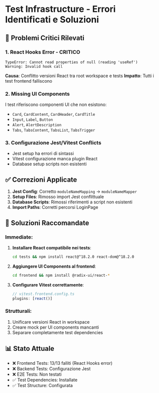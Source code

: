 # Test Infrastructure - Errori Identificati e Soluzioni

## 🔴 Problemi Critici Rilevati

### 1. **React Hooks Error - CRITICO**
```
TypeError: Cannot read properties of null (reading 'useRef')
Warning: Invalid hook call
```

**Causa**: Conflitto versioni React tra root workspace e tests
**Impatto**: Tutti i test frontend falliscono

### 2. **Missing UI Components**
I test riferiscono componenti UI che non esistono:
- `Card`, `CardContent`, `CardHeader`, `CardTitle`
- `Input`, `Label`, `Button` 
- `Alert`, `AlertDescription`
- `Tabs`, `TabsContent`, `TabsList`, `TabsTrigger`

### 3. **Configurazione Jest/Vitest Conflicts**
- Jest setup ha errori di sintassi
- Vitest configurazione manca plugin React
- Database setup scripts non esistenti

## ✅ Correzioni Applicate

1. **Jest Config**: Corretto `moduleNameMapping` → `moduleNameMapper`
2. **Setup Files**: Rimosso import Jest conflittuale
3. **Database Scripts**: Rimossi riferimenti a script non esistenti
4. **Import Paths**: Corretti percorsi LoginPage

## 🚀 Soluzioni Raccomandate

### Immediate:
1. **Installare React compatibile nei tests**:
   ```bash
   cd tests && npm install react@^18.2.0 react-dom@^18.2.0
   ```

2. **Aggiungere UI Components al frontend**:
   ```bash
   cd frontend && npm install @radix-ui/react-*
   ```

3. **Configurare Vitest correttamente**:
   ```typescript
   // vitest.frontend.config.ts
   plugins: [react()]
   ```

### Strutturali:
1. Unificare versioni React in workspace
2. Creare mock per UI components mancanti
3. Separare completamente test dependencies

## 📊 Stato Attuale
- ❌ Frontend Tests: 13/13 falliti (React Hooks error)
- ❌ Backend Tests: Configurazione Jest
- ❌ E2E Tests: Non testati
- ✅ Test Dependencies: Installate
- ✅ Test Structure: Configurata